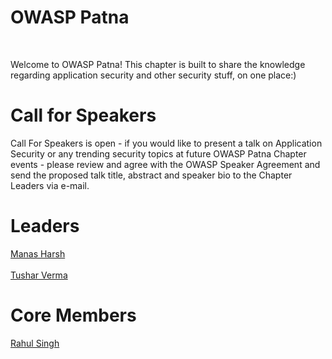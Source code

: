 <div>
<h1> OWASP Patna</h1>
<br>
<p>
   Welcome to OWASP Patna! This chapter is built to share the knowledge regarding application security and other security stuff, on one place:)
</p>
<div>
<h1>Call for Speakers</h1>
<p>
   Call For Speakers is open - if you would like to present a talk on Application Security or any trending security topics at future OWASP Patna Chapter events - please review  and agree with the OWASP Speaker Agreement and send the proposed talk title, abstract and speaker bio to the Chapter Leaders via e-mail.
</p>
<div>
</div>

<div>
<h1>Leaders</h1>
<a href = "mailto: manas.harsh@owasp.org">Manas Harsh</a>
   <br>
   <br>
<a href = "mailto: tushar.verma@owasp.org">Tushar Verma</a>
</p>
   <div>
<h1>Core Members</h1> 
<a href = "mailto: rs992214@gmail.com">Rahul Singh</a>
<div>
</div>
